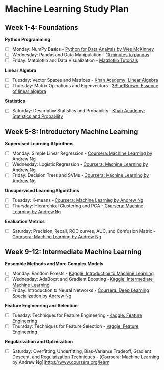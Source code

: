 # Machine Learning Study Plan

## Week 1-4: Foundations

**Python Programming**
- [ ] Monday: NumPy Basics - [Python for Data Analysis by Wes McKinney](https://www.oreilly.com/library/view/python-for-data/9781491957653/)
- [ ] Wednesday: Pandas and Data Manipulation - [10 minutes to pandas](https://pandas.pydata.org/docs/user_guide/10min.html)
- [ ] Friday: Matplotlib and Data Visualization - [Matplotlib Tutorials](https://matplotlib.org/stable/tutorials/index.html)

**Linear Algebra**
- [ ] Tuesday: Vector Spaces and Matrices - [Khan Academy: Linear Algebra](https://www.khanacademy.org/math/linear-algebra)
- [ ] Thursday: Matrix Operations and Eigenvectors - [3Blue1Brown: Essence of linear algebra](https://www.youtube.com/playlist?list=PLZHQObOWTQDPD3MizzM2xVFitgF8hE_ab)

**Statistics**
- [ ] Saturday: Descriptive Statistics and Probability - [Khan Academy: Statistics and Probability](https://www.khanacademy.org/math/statistics-probability)

## Week 5-8: Introductory Machine Learning

**Supervised Learning Algorithms**
- [ ] Monday: Simple Linear Regression - [Coursera: Machine Learning by Andrew Ng](https://www.coursera.org/learn/machine-learning)
- [ ] Wednesday: Logistic Regression - [Coursera: Machine Learning by Andrew Ng](https://www.coursera.org/learn/machine-learning)
- [ ] Friday: Decision Trees and SVMs - [Coursera: Machine Learning by Andrew Ng](https://www.coursera.org/learn/machine-learning)

**Unsupervised Learning Algorithms**
- [ ] Tuesday: K-means - [Coursera: Machine Learning by Andrew Ng](https://www.coursera.org/learn/machine-learning)
- [ ] Thursday: Hierarchical Clustering and PCA - [Coursera: Machine Learning by Andrew Ng](https://www.coursera.org/learn/machine-learning)

**Evaluation Metrics**
- [ ] Saturday: Precision, Recall, ROC curves, AUC, and Confusion Matrix - [Coursera: Machine Learning by Andrew Ng](https://www.coursera.org/learn/machine-learning)

## Week 9-12: Intermediate Machine Learning

**Ensemble Methods and More Complex Models**
- [ ] Monday: Random Forests - [Kaggle: Introduction to Machine Learning](https://www.kaggle.com/learn/intro-to-machine-learning)
- [ ] Wednesday: AdaBoost and Gradient Boosting - [Kaggle: Intermediate Machine Learning](https://www.kaggle.com/learn/intermediate-machine-learning)
- [ ] Friday: Introduction to Neural Networks - [Coursera: Deep Learning Specialization by Andrew Ng](https://www.coursera.org/specializations/deep-learning)

**Feature Engineering and Selection**
- [ ] Tuesday: Techniques for Feature Engineering - [Kaggle: Feature Engineering](https://www.kaggle.com/learn/feature-engineering)
- [ ] Thursday: Techniques for Feature Selection - [Kaggle: Feature Engineering](https://www.kaggle.com/learn/feature-engineering)

**Regularization and Optimization**
- [ ] Saturday: Overfitting, Underfitting, Bias-Variance Tradeoff, Gradient Descent, and Regularization Techniques - [Coursera: Machine Learning by Andrew Ng](https://www.coursera.org/learn
